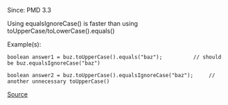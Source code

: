Since: PMD 3.3

Using equalsIgnoreCase() is faster than using toUpperCase/toLowerCase().equals()

Example(s):
```
boolean answer1 = buz.toUpperCase().equals("baz");	 		// should be buz.equalsIgnoreCase("baz")
    
boolean answer2 = buz.toUpperCase().equalsIgnoreCase("baz");	 // another unnecessary toUpperCase()
```

[Source](https://pmd.github.io/pmd-5.5.4/pmd-java/rules/java/strings.html#UnnecessaryCaseChange)

